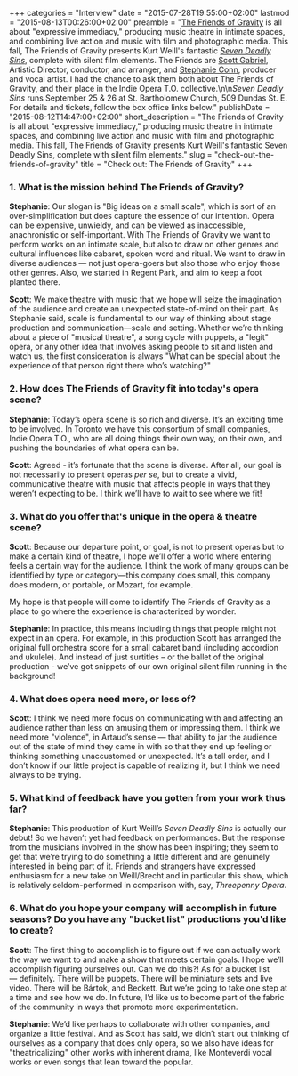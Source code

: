 +++
categories = "Interview"
date = "2015-07-28T19:55:00+02:00"
lastmod = "2015-08-13T00:26:00+02:00"
preamble = "[The Friends of Gravity](/scene/companies/the-friends-of-gravity/) is all about \"expressive immediacy,\" producing music theatre in intimate spaces, and combining live action and music with film and photographic media. This fall, The Friends of Gravity presents Kurt Weill's fantastic [*Seven Deadly Sins*](http://thefriendsofgravity.org/seven-deadly-sins/), complete with silent film elements. The Friends are [Scott Gabriel](/scene/people/scott-grabriel/), Artistic Director, conductor, and arranger, and [Stephanie Conn](/scene/people/stephanie-conn/), producer and vocal artist. I had the chance to ask them both about The Friends of Gravity, and their place in the Indie Opera T.O. collective.\n\n*Seven Deadly Sins* runs September 25 & 26 at St. Bartholomew Church, 509 Dundas St. E. For details and tickets, follow the box office links below."
publishDate = "2015-08-12T14:47:00+02:00"
short_description = "The Friends of Gravity is all about &quot;expressive immediacy,&quot; producing music theatre in intimate spaces, and combining live action and music with film and photographic media. This fall, The Friends of Gravity presents Kurt Weill&#039;s fantastic Seven Deadly Sins, complete with silent film elements."
slug = "check-out-the-friends-of-gravity"
title = "Check out: The Friends of Gravity"
+++

### 1. What is the mission behind The Friends of Gravity?

**Stephanie**: Our slogan is "Big ideas on a small scale", which is sort of an over-simplification but does capture the essence of our intention. Opera can be expensive, unwieldy, and can be viewed as inaccessible, anachronistic or self-important. With The Friends of Gravity we want to perform works on an intimate scale, but also to draw on other genres and cultural influences like cabaret, spoken word and ritual. We want to draw in diverse audiences — not just opera-goers but also those who enjoy those other genres. Also, we started in Regent Park, and aim to keep a foot planted there.

**Scott**: We make theatre with music that we hope will seize the imagination of the audience and create an unexpected state-of-mind on their part. As Stephanie said, scale is fundamental to our way of thinking about stage production and communication—scale and setting. Whether we’re thinking about a piece of "musical theatre", a song cycle with puppets, a "legit" opera, or any other idea that involves asking people to sit and listen and watch us, the first consideration is always "What can be special about the experience of that person right there who’s watching?"

### 2. How does The Friends of Gravity fit into today's opera scene?

**Stephanie**: Today’s opera scene is so rich and diverse. It’s an exciting time to be involved. In Toronto we have this consortium of small companies, Indie Opera T.O., who are all doing things their own way, on their own, and pushing the boundaries of what opera can be.

**Scott**: Agreed - it’s fortunate that the scene is diverse. After all, our goal is not necessarily to present operas *per se*, but to create a vivid, communicative theatre with music that affects people in ways that they weren’t expecting to be. I think we’ll have to wait to see where we fit! 

### 3. What do you offer that's unique in the opera & theatre scene?

**Scott**: Because our departure point, or goal, is not to present operas but to make a certain kind of theatre, I hope we’ll offer a world where entering feels a certain way for the audience. I think the work of many groups can be identified by type or category—this company does small, this company does modern, or portable, or Mozart, for example. 

My hope is that people will come to identify The Friends of Gravity as a place to go where the experience is characterized by wonder.

**Stephanie**: In practice, this means including things that people might not expect in an opera. For example, in this production Scott has arranged the original full orchestra score for a small cabaret band (including accordion and ukulele). And instead of just surtitles – or the ballet of the original production - we’ve got snippets of our own original silent film running in the background!

### 4. What does opera need more, or less of?

**Scott**: I think we need more focus on communicating with and affecting an audience rather than less on amusing them or impressing them. I think we need more "violence", in Artaud’s sense — that ability to jar the audience out of the state of mind they came in with so that they end up feeling or thinking something unaccustomed or unexpected. It’s a tall order, and I don’t know if our little project is capable of realizing it, but I think we need always to be trying.

### 5. What kind of feedback have you gotten from your work thus far?

**Stephanie**: This production of Kurt Weill’s *Seven Deadly Sins* is actually our debut! So we haven’t yet had feedback on performances. But the response from the musicians involved in the show has been inspiring; they seem to get that we’re trying to do something a little different and are genuinely interested in being part of it. Friends and strangers have expressed enthusiasm for a new take on Weill/Brecht and in particular this show, which is relatively seldom-performed in comparison with, say, *Threepenny Opera*.

### 6. What do you hope your company will accomplish in future seasons? Do you have any "bucket list" productions you'd like to create?

**Scott**: The first thing to accomplish is to figure out if we can actually work the way we want to and make a show that meets certain goals. I hope we’ll accomplish figuring ourselves out. Can we do this?! As for a bucket list — definitely. There will be puppets. There will be miniature sets and live video. There will be Bártok, and Beckett. But we’re going to take one step at a time and see how we do. In future, I’d like us to become part of the fabric of the community in ways that promote more experimentation.

**Stephanie**: We’d like perhaps to collaborate with other companies, and organize a little festival. And as Scott has said, we didn’t start out thinking of ourselves as a company that does only opera, so we also have ideas for "theatricalizing" other works with inherent drama, like Monteverdi vocal works or even songs that lean toward the popular.
